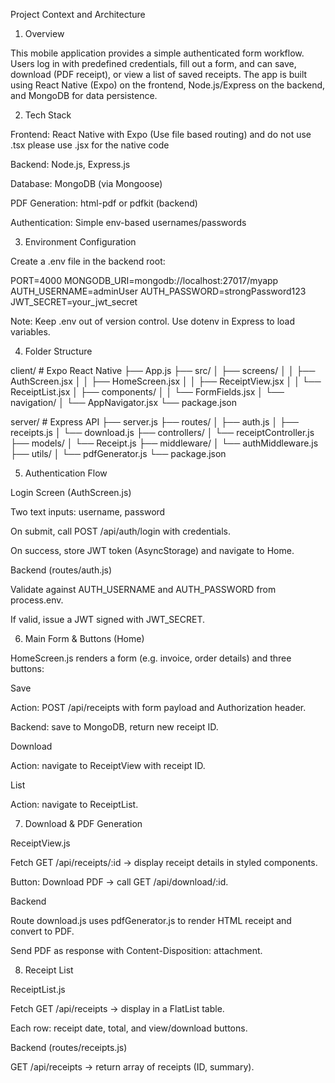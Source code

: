 Project Context and Architecture

1. Overview

This mobile application provides a simple authenticated form workflow. Users log in with predefined credentials, fill out a form, and can save, download (PDF receipt), or view a list of saved receipts. The app is built using React Native (Expo) on the frontend, Node.js/Express on the backend, and MongoDB for data persistence.

2. Tech Stack

Frontend: React Native with Expo (Use file based routing) and do not use .tsx please use .jsx for the native code

Backend: Node.js, Express.js

Database: MongoDB (via Mongoose)

PDF Generation: html-pdf or pdfkit (backend)

Authentication: Simple env-based usernames/passwords

3. Environment Configuration

Create a .env file in the backend root:

PORT=4000
MONGODB_URI=mongodb://localhost:27017/myapp
AUTH_USERNAME=adminUser
AUTH_PASSWORD=strongPassword123
JWT_SECRET=your_jwt_secret

Note: Keep .env out of version control. Use dotenv in Express to load variables.

4. Folder Structure

client/             # Expo React Native
├── App.js
├── src/
│   ├── screens/
│   │   ├── AuthScreen.jsx
│   │   ├── HomeScreen.jsx
│   │   ├── ReceiptView.jsx
│   │   └── ReceiptList.jsx
│   ├── components/
│   │   └── FormFields.jsx
│   └── navigation/
│       └── AppNavigator.jsx
└── package.json

server/                # Express API
├── server.js
├── routes/
│   ├── auth.js
│   ├── receipts.js
│   └── download.js
├── controllers/
│   └── receiptController.js
├── models/
│   └── Receipt.js
├── middleware/
│   └── authMiddleware.js
├── utils/
│   └── pdfGenerator.js
└── package.json

5. Authentication Flow

Login Screen (AuthScreen.js)

Two text inputs: username, password

On submit, call POST /api/auth/login with credentials.

On success, store JWT token (AsyncStorage) and navigate to Home.

Backend (routes/auth.js)

Validate against AUTH_USERNAME and AUTH_PASSWORD from process.env.

If valid, issue a JWT signed with JWT_SECRET.

6. Main Form & Buttons (Home)

HomeScreen.js renders a form (e.g. invoice, order details) and three buttons:

Save

Action: POST /api/receipts with form payload and Authorization header.

Backend: save to MongoDB, return new receipt ID.

Download

Action: navigate to ReceiptView with receipt ID.

List

Action: navigate to ReceiptList.

7. Download & PDF Generation

ReceiptView.js

Fetch GET /api/receipts/:id → display receipt details in styled components.

Button: Download PDF → call GET /api/download/:id.

Backend

Route download.js uses pdfGenerator.js to render HTML receipt and convert to PDF.

Send PDF as response with Content-Disposition: attachment.

8. Receipt List

ReceiptList.js

Fetch GET /api/receipts → display in a FlatList table.

Each row: receipt date, total, and view/download buttons.

Backend (routes/receipts.js)

GET /api/receipts → return array of receipts (ID, summary).